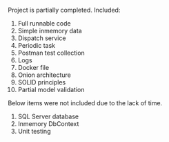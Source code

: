 Project is partially completed.
Included:
1. Full runnable code
2. Simple inmemory data
3. Dispatch service
4. Periodic task
5. Postman test collection
6. Logs
7. Docker file
8. Onion architecture
9. SOLID principles
10. Partial model validation

Below items were not included due to the lack of time.
1. SQL Server database
2. Inmemory DbContext
3. Unit testing
